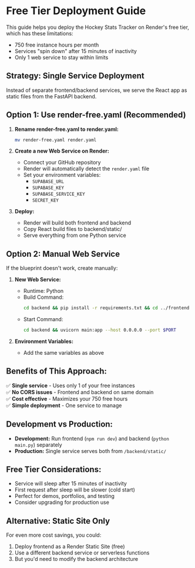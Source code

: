 # Free Tier Deployment Guide

This guide helps you deploy the Hockey Stats Tracker on Render's free tier, which has these limitations:
- 750 free instance hours per month
- Services "spin down" after 15 minutes of inactivity
- Only 1 web service to stay within limits

## Strategy: Single Service Deployment

Instead of separate frontend/backend services, we serve the React app as static files from the FastAPI backend.

## Option 1: Use render-free.yaml (Recommended)

1. **Rename render-free.yaml to render.yaml:**
   ```bash
   mv render-free.yaml render.yaml
   ```

2. **Create a new Web Service on Render:**
   - Connect your GitHub repository
   - Render will automatically detect the `render.yaml` file
   - Set your environment variables:
     - `SUPABASE_URL`
     - `SUPABASE_KEY` 
     - `SUPABASE_SERVICE_KEY`
     - `SECRET_KEY`

3. **Deploy:**
   - Render will build both frontend and backend
   - Copy React build files to backend/static/
   - Serve everything from one Python service

## Option 2: Manual Web Service

If the blueprint doesn't work, create manually:

1. **New Web Service:**
   - Runtime: Python
   - Build Command: 
     ```bash
     cd backend && pip install -r requirements.txt && cd ../frontend && npm ci && npm run build && cp -r dist/* ../backend/static/
     ```
   - Start Command:
     ```bash
     cd backend && uvicorn main:app --host 0.0.0.0 --port $PORT
     ```

2. **Environment Variables:**
   - Add the same variables as above

## Benefits of This Approach:

✅ **Single service** - Uses only 1 of your free instances  
✅ **No CORS issues** - Frontend and backend on same domain  
✅ **Cost effective** - Maximizes your 750 free hours  
✅ **Simple deployment** - One service to manage  

## Development vs Production:

- **Development:** Run frontend (`npm run dev`) and backend (`python main.py`) separately
- **Production:** Single service serves both from `/backend/static/`

## Free Tier Considerations:

- Service will sleep after 15 minutes of inactivity
- First request after sleep will be slower (cold start)
- Perfect for demos, portfolios, and testing
- Consider upgrading for production use

## Alternative: Static Site Only

For even more cost savings, you could:
1. Deploy frontend as a Render Static Site (free)
2. Use a different backend service or serverless functions
3. But you'd need to modify the backend architecture